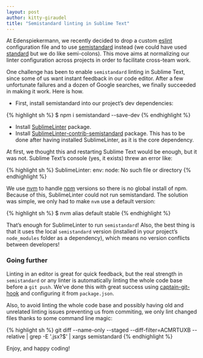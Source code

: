 ```yaml
---
layout: post
author: kitty-giraudel
title: "Semistandard linting in Sublime Text"
---
```


At Edenspiekermann, we recently decided to drop a custom [eslint](http://eslint.org/) configuration file and to use [semistandard](https://github.com/Flet/semistandard) instead (we could have used [standard](https://github.com/feross/standard) but we do like semi-colons). This move aims at normalizing our linter configuration across projects in order to facilitate cross-team work.

One challenge has been to enable `semistandard` linting in Sublime Text, since some of us want instant feedback in our code editor. After a few unfortunate failures and a dozen of Google searches, we finally succeeded in making it work. Here is how.

- First, install semistandard into our project’s dev dependencies:

{% highlight sh %}
$ npm i semistandard --save-dev
{% endhighlight %}

- Install [SublimeLinter](http://www.sublimelinter.com/en/latest/) package.
- Install [SublimeLinter-contrib-semistandard](https://github.com/Flet/SublimeLinter-contrib-semistandard) package. This has to be done after having installed SublimeLinter, as it is the core dependency.

At first, we thought this and restarting Sublime Text would be enough, but it was not. Sublime Text’s console (yes, it exists) threw an error like:

{% highlight sh %}
SublimeLinter: env: node: No such file or directory
{% endhighlight %}

We use [nvm](https://github.com/creationix/nvm) to handle [npm](https://www.npmjs.com/) versions so there is no global install of npm. Because of this, SublimeLinter could not run semistandard. The solution was simple, we only had to make `nvm` use a default version:


{% highlight sh %}
$ nvm alias default stable
{% endhighlight %}

That’s enough for SublimeLinter to run `semistandard`! Also, the best thing is that it uses the local `semistandard` version (installed in your project’s `node_modules` folder as a dependency), which means no version conflicts between developers!

### Going further

Linting in an editor is great for quick feedback, but the real strength in `semistandard` or any linter is automatically linting the whole code base before a `git push`. We’ve done this with great success using [captain-git-hook](https://github.com/maxhoffmann/captain-git-hook) and configuring it from `package.json`.

Also, to avoid linting the whole code base and possibly having old and unrelated linting issues preventing us from commiting, we only lint changed files thanks to some command line magic:

{% highlight sh %}
git diff --name-only --staged --diff-filter=ACMRTUXB --relative | grep -E '.jsx?$' | xargs semistandard
{% endhighlight %}

Enjoy, and happy coding!
